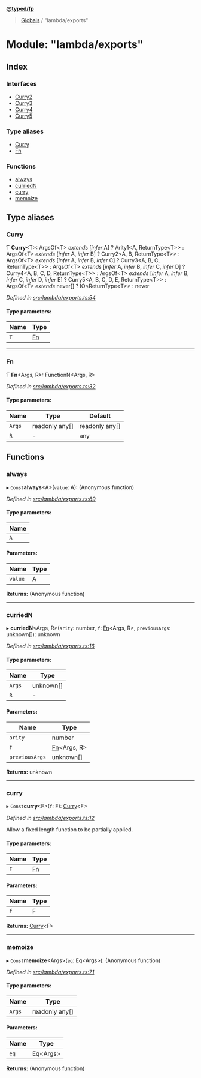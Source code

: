 **[@typed/fp](../README.md)**

> [Globals](../globals.md) / "lambda/exports"

# Module: "lambda/exports"

## Index

### Interfaces

* [Curry2](../interfaces/_lambda_exports_.curry2.md)
* [Curry3](../interfaces/_lambda_exports_.curry3.md)
* [Curry4](../interfaces/_lambda_exports_.curry4.md)
* [Curry5](../interfaces/_lambda_exports_.curry5.md)

### Type aliases

* [Curry](_lambda_exports_.md#curry)
* [Fn](_lambda_exports_.md#fn)

### Functions

* [always](_lambda_exports_.md#always)
* [curriedN](_lambda_exports_.md#curriedn)
* [curry](_lambda_exports_.md#curry)
* [memoize](_lambda_exports_.md#memoize)

## Type aliases

### Curry

Ƭ  **Curry**\<T>: ArgsOf\<T> *extends* [*infer* A] ? Arity1\<A, ReturnType\<T>> : ArgsOf\<T> *extends* [*infer* A, *infer* B] ? Curry2\<A, B, ReturnType\<T>> : ArgsOf\<T> *extends* [*infer* A, *infer* B, *infer* C] ? Curry3\<A, B, C, ReturnType\<T>> : ArgsOf\<T> *extends* [*infer* A, *infer* B, *infer* C, *infer* D] ? Curry4\<A, B, C, D, ReturnType\<T>> : ArgsOf\<T> *extends* [*infer* A, *infer* B, *infer* C, *infer* D, *infer* E] ? Curry5\<A, B, C, D, E, ReturnType\<T>> : ArgsOf\<T> *extends* never[] ? IO\<ReturnType\<T>> : never

*Defined in [src/lambda/exports.ts:54](https://github.com/TylorS/typed-fp/blob/8639976/src/lambda/exports.ts#L54)*

#### Type parameters:

Name | Type |
------ | ------ |
`T` | [Fn](_lambda_exports_.md#fn) |

___

### Fn

Ƭ  **Fn**\<Args, R>: FunctionN\<Args, R>

*Defined in [src/lambda/exports.ts:32](https://github.com/TylorS/typed-fp/blob/8639976/src/lambda/exports.ts#L32)*

#### Type parameters:

Name | Type | Default |
------ | ------ | ------ |
`Args` | readonly any[] | readonly any[] |
`R` | - | any |

## Functions

### always

▸ `Const`**always**\<A>(`value`: A): (Anonymous function)

*Defined in [src/lambda/exports.ts:69](https://github.com/TylorS/typed-fp/blob/8639976/src/lambda/exports.ts#L69)*

#### Type parameters:

Name |
------ |
`A` |

#### Parameters:

Name | Type |
------ | ------ |
`value` | A |

**Returns:** (Anonymous function)

___

### curriedN

▸ **curriedN**\<Args, R>(`arity`: number, `f`: [Fn](_lambda_exports_.md#fn)\<Args, R>, `previousArgs`: unknown[]): unknown

*Defined in [src/lambda/exports.ts:16](https://github.com/TylorS/typed-fp/blob/8639976/src/lambda/exports.ts#L16)*

#### Type parameters:

Name | Type |
------ | ------ |
`Args` | unknown[] |
`R` | - |

#### Parameters:

Name | Type |
------ | ------ |
`arity` | number |
`f` | [Fn](_lambda_exports_.md#fn)\<Args, R> |
`previousArgs` | unknown[] |

**Returns:** unknown

___

### curry

▸ `Const`**curry**\<F>(`f`: F): [Curry](_lambda_exports_.md#curry)\<F>

*Defined in [src/lambda/exports.ts:12](https://github.com/TylorS/typed-fp/blob/8639976/src/lambda/exports.ts#L12)*

Allow a fixed length function to be partially applied.

#### Type parameters:

Name | Type |
------ | ------ |
`F` | [Fn](_lambda_exports_.md#fn) |

#### Parameters:

Name | Type |
------ | ------ |
`f` | F |

**Returns:** [Curry](_lambda_exports_.md#curry)\<F>

___

### memoize

▸ `Const`**memoize**\<Args>(`eq`: Eq\<Args>): (Anonymous function)

*Defined in [src/lambda/exports.ts:71](https://github.com/TylorS/typed-fp/blob/8639976/src/lambda/exports.ts#L71)*

#### Type parameters:

Name | Type |
------ | ------ |
`Args` | readonly any[] |

#### Parameters:

Name | Type |
------ | ------ |
`eq` | Eq\<Args> |

**Returns:** (Anonymous function)
